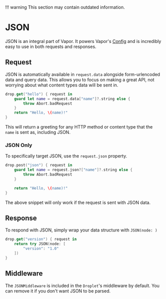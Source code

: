 !!! warning
    This section may contain outdated information.
    
# JSON

JSON is an integral part of Vapor. It powers Vapor's [Config](../settings/config.md) and is incredibly easy to use in both requests and responses.

## Request

JSON is automatically available in `request.data` alongside form-urlencoded data and query data. This allows you to focus on making a great API, not worrying about what content types data will be sent in.

```swift
drop.get("hello") { request in
    guard let name = request.data["name"]?.string else {
        throw Abort.badRequest
    }
    return "Hello, \(name)!"
}
```

This will return a greeting for any HTTP method or content type that the `name` is sent as, including JSON.

### JSON Only

To specifically target JSON, use the `request.json` property.

```swift
drop.post("json") { request in
    guard let name = request.json?["name"]?.string else {
        throw Abort.badRequest
    }

    return "Hello, \(name)!"
}
```
The above snippet will only work if the request is sent with JSON data.

## Response

To respond with JSON, simply wrap your data structure with `JSON(node: )`

```swift
drop.get("version") { request in
    return try JSON(node: [
    	"version": "1.0"
    ])
}
```

## Middleware

The `JSONMiddleware` is included in the `Droplet`'s middleware by default. You can remove it if you don't want JSON to be parsed.
